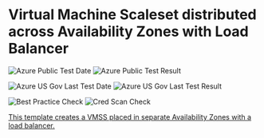 # Virtual Machine Scaleset distributed across Availability Zones with Load Balancer

![Azure Public Test Date](https://azurequickstartsservice.blob.core.windows.net/badges/301-multi-vmss-linux-lb-zones/PublicLastTestDate.svg)
![Azure Public Test Result](https://azurequickstartsservice.blob.core.windows.net/badges/301-multi-vmss-linux-lb-zones/PublicDeployment.svg)

![Azure US Gov Last Test Date](https://azurequickstartsservice.blob.core.windows.net/badges/301-multi-vmss-linux-lb-zones/FairfaxLastTestDate.svg)
![Azure US Gov Last Test Result](https://azurequickstartsservice.blob.core.windows.net/badges/301-multi-vmss-linux-lb-zones/FairfaxDeployment.svg)

![Best Practice Check](https://azurequickstartsservice.blob.core.windows.net/badges/301-multi-vmss-linux-lb-zones/BestPracticeResult.svg)
![Cred Scan Check](https://azurequickstartsservice.blob.core.windows.net/badges/301-multi-vmss-linux-lb-zones/CredScanResult.svg)

<a href="https://portal.azure.com/#create/Microsoft.Template/uri/https%3A%2F%2Fraw.githubusercontent.com%2FAzure%2Fazure-quickstart-templates%2Fmaster%2F301-multi-vmss-lb-zones%2Fazuredeploy.json" target="_blank">
    

<a href="http://armviz.io/#/?load=https%3A%2F%2Fraw.githubusercontent.com%2FAzure%2Fazure-quickstart-templates%2Fmaster%2F301-multi-vmss-lb-zones%2Fazuredeploy.json" target="_blank">

This template creates a VMSS placed in separate Availability Zones with a load balancer.


